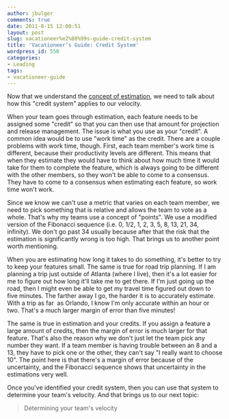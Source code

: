 ```yaml
---
author: jbulger
comments: true
date: 2011-8-15 12:00:51
layout: post
slug: vacationeer%e2%80%99s-guide-credit-system
title: 'Vacationeer’s Guide: Credit System'
wordpress_id: 550
categories:
- Leading
tags:
- vacationeer-guide
---
```


Now that we understand the [concept of estimation](http://josephbulger.com/technology/vacationeer’s-guide-estimation/), we need to talk about how this "credit system" applies to our velocity.

<!-- more -->

When your team goes through estimation, each feature needs to be assigned some "credit" so that you can then use that amount for projection and release management. The issue is what you use as your "credit". A common idea would be to use "work time" as the credit. There are a couple problems with work time, though. First, each team member's work time is different, because their productivity levels are different. This means that when they estimate they would have to think about how much time it would take for them to complete the feature, which is always going to be different with the other members, so they won't be able to come to a consensus. They have to come to a consensus when estimating each feature, so work time won't work.

Since we know we can't use a metric that varies on each team member, we need to pick something that is relative and allows the team to vote as a whole. That's why my teams use a concept of "points". We use a modified version of the Fibonacci sequence (i.e. 0, 1/2, 1, 2, 3, 5, 8, 13, 21, 34, infinity). We don't go past 34 usually because after that the risk that the estimation is significantly wrong is too high. That brings us to another point worth mentioning.

When you are estimating how long it takes to do something, it's better to try to keep your features small. The same is true for road trip planning. If I am planning a trip just outside of Atlanta (where I live), then it's a lot easier for me to figure out how long it'll take me to get there. If I'm just going up the road, then I might even be able to get my travel time figured out down to five minutes. The farther away I go, the harder it is to accurately estimate. With a trip as far  as Orlando, I know I'm only accurate within an hour or two. That's a much larger margin of error than five minutes!

The same is true in estimation and your credits. If you assign a feature a large amount of credits, then the margin of error is much larger for that feature. That's also the reason why we don't just let the team pick any number they want. If a team member is having trouble between an 8 and a 13, they have to pick one or the other, they can't say "I really want to choose 10". The point here is that there's a margin of error because of the uncertainty, and the Fibonacci sequence shows that uncertainty in the estimations very well.

Once you've identified your credit system, then you can use that system to determine your team's velocity. And that brings us to our next topic:


> Determining your team's velocity

